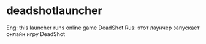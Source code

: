 # deadshotlauncher
Eng:
this launcher runs online game DeadShot
Rus:
этот лаунчер запускает онлайн игру DeadShot

